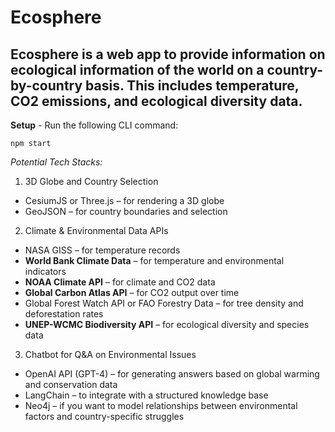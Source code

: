   # Ecosphere

  ## Ecosphere is a web app to provide information on ecological information of the world on a country-by-country basis. This includes temperature, CO2 emissions, and ecological diversity data.
   **Setup** - Run the following CLI command: 
   ```
   npm start
   ```


*Potential Tech Stacks:*
1. 3D Globe and Country Selection
- CesiumJS or Three.js – for rendering a 3D globe
- GeoJSON – for country boundaries and selection

2. Climate & Environmental Data APIs
- NASA GISS – for temperature records
- **World Bank Climate Data** – for temperature and environmental indicators
- **NOAA Climate API** – for climate and CO2 data
- **Global Carbon Atlas API** – for CO2 output over time
- Global Forest Watch API or FAO Forestry Data – for tree density and deforestation rates
- **UNEP-WCMC Biodiversity API** – for ecological diversity and species data

3. Chatbot for Q&A on Environmental Issues
- OpenAI API (GPT-4) – for generating answers based on global warming and conservation data
- LangChain – to integrate with a structured knowledge base
- Neo4j – if you want to model relationships between environmental factors and country-specific struggles
